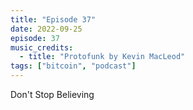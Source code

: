 ```yaml
---
title: "Episode 37"
date: 2022-09-25
episode: 37
music_credits:
  - title: "Protofunk by Kevin MacLeod"
tags: ["bitcoin", "podcast"]
---
```


Don't Stop Believing